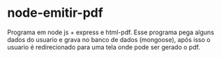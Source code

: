 # node-emitir-pdf
Programa em node js + express e html-pdf. Esse programa pega alguns dados do usuario e grava no banco de dados (mongoose), após isso o usuario é redirecionado para uma tela onde pode ser gerado o pdf.  
